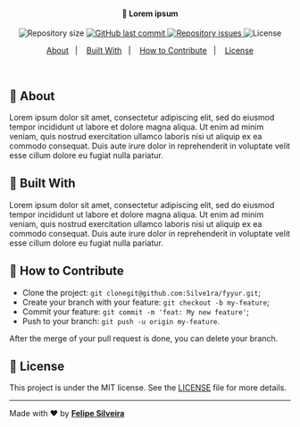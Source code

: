 <h4 align="center">
  🚀 Lorem ipsum
</h4>

<p align="center">
  <img alt="Repository size" src="https://img.shields.io/github/repo-size/Silve1ra/fyyur">
  
  <a href="https://github.com/Silve1ra/fyyur/commits/master">
    <img alt="GitHub last commit" src="https://img.shields.io/github/last-commit/Silve1ra/fyyur">
  </a>

  <a href="https://github.com/Silve1ra/fyyur/issues">
    <img alt="Repository issues" src="https://img.shields.io/github/issues/Silve1ra/fyyur">
  </a>

  <img alt="License" src="https://img.shields.io/badge/license-MIT-brightgreen">
</p>

<p align="center">
  <a href="#page_with_curl-about">About</a>&nbsp;&nbsp;&nbsp;|&nbsp;&nbsp;&nbsp;
  <a href="#wrench-built-with">Built With</a>&nbsp;&nbsp;&nbsp;|&nbsp;&nbsp;&nbsp;
  <a href="#-how-to-contribute">How to Contribute</a>&nbsp;&nbsp;&nbsp;|&nbsp;&nbsp;&nbsp;
  <a href="#memo-license">License</a>
</p>

<br>

## :page_with_curl: About

Lorem ipsum dolor sit amet, consectetur adipiscing elit, sed do eiusmod tempor incididunt ut labore et dolore magna aliqua. Ut enim ad minim veniam, quis nostrud exercitation ullamco laboris nisi ut aliquip ex ea commodo consequat. Duis aute irure dolor in reprehenderit in voluptate velit esse cillum dolore eu fugiat nulla pariatur.

## :wrench: Built With

Lorem ipsum dolor sit amet, consectetur adipiscing elit, sed do eiusmod tempor incididunt ut labore et dolore magna aliqua. Ut enim ad minim veniam, quis nostrud exercitation ullamco laboris nisi ut aliquip ex ea commodo consequat. Duis aute irure dolor in reprehenderit in voluptate velit esse cillum dolore eu fugiat nulla pariatur.

## 🤔 How to Contribute

- Clone the project: `git clonegit@github.com:Silve1ra/fyyur.git`;
- Create your branch with your feature: `git checkout -b my-feature`;
- Commit your feature: `git commit -m 'feat: My new feature'`;
- Push to your branch: `git push -u origin my-feature`.

After the merge of your pull request is done, you can delete your branch.

## :memo: License

This project is under the MIT license. See the [LICENSE](LICENSE.md) file for more details.

---

Made with ♥ by <tr>
    <td align="center"><a href="https://github.com/Silve1ra"><b>Felipe Silveira</b></a><br /></td>
  <tr>